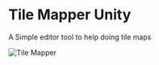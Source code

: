 # Tile Mapper Unity

A Simple editor tool to help doing tile maps

![Tile Mapper](https://media.discordapp.net/attachments/488075717800624158/488812685454999552/unknown.png?width=720&height=703)
